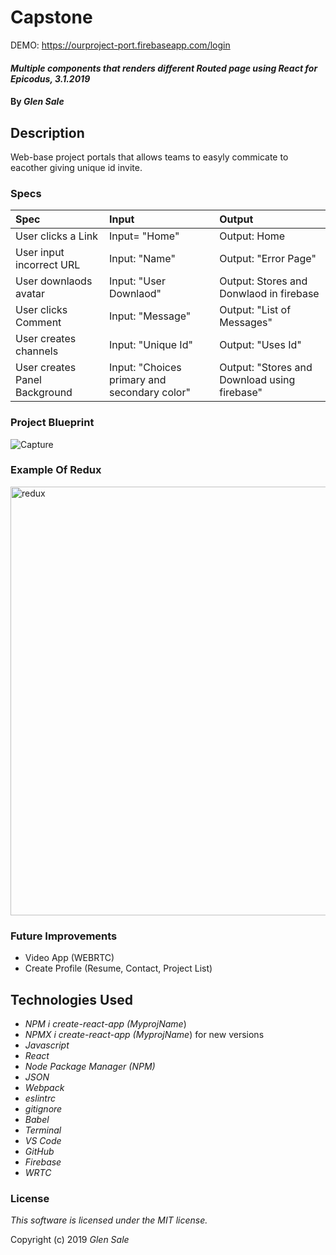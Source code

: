 # Capstone
DEMO: https://ourproject-port.firebaseapp.com/login

#### _Multiple components that renders different Routed page using React for Epicodus, 3.1.2019_


#### By _Glen Sale_

## Description
Web-base project portals that allows teams to easyly commicate to eacother giving unique id invite.


### Specs
| Spec | Input | Output |
| :-------------    | :------------- | :-------------|
| User clicks a Link  | Input= "Home" | Output: Home |
| User input incorrect URL| Input: "Name" | Output: "Error Page"  |
| User downlaods avatar | Input: "User Downlaod" | Output: Stores and Donwlaod in firebase |
| User clicks Comment | Input: "Message" | Output: "List of Messages"|
| User creates channels | Input: "Unique Id" | Output: "Uses Id"|
| User creates Panel Background | Input: "Choices primary and secondary color" | Output: "Stores and Download using firebase"|

### Project Blueprint


![Capture](https://user-images.githubusercontent.com/43967399/54459656-865ac080-4724-11e9-9019-51eb447b0b45.PNG)



### Example Of Redux

<img width="686" alt="redux" src="https://user-images.githubusercontent.com/43967399/53748512-507f2780-3e5a-11e9-9fcf-f31d2cc59882.png">


### Future Improvements
* Video App (WEBRTC)
* Create Profile (Resume, Contact, Project List)

## Technologies Used
* _NPM i create-react-app (MyprojName_)
* _NPMX i create-react-app (MyprojName_) for new versions
* _Javascript_
* _React_
* _Node Package Manager (NPM)_
* _JSON_
* _Webpack_
* _eslintrc_
* _gitignore_
* _Babel_
* _Terminal_
* _VS Code_
* _GitHub_
* _Firebase_
* _WRTC_

### License

*This software is licensed under the MIT license.*

Copyright (c) 2019  _Glen Sale_
